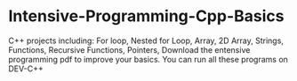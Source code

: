 # Intensive-Programming-Cpp-Basics
C++ projects including: For loop, Nested for Loop, Array, 2D Array, Strings, Functions, Recursive Functions, Pointers, 
Download the entensive programming pdf to improve your basics.
You can run all these programs on DEV-C++
